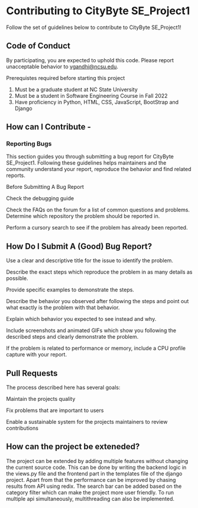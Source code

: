 # Contributing to CityByte SE_Project1

Follow the set of guidelines below to contribute to CityByte SE_Project1!

## Code of Conduct

By participating, you are expected to uphold this code. Please report unacceptable behavior to vgandhi@ncsu.edu.

Prerequistes required before starting this project

1. Must be a graduate student at NC State University
2. Must be a student in Software Engineering Course in Fall 2022
3. Have proficiency in Python, HTML, CSS, JavaScript, BootStrap and Django

## How can I Contribute -
 
### Reporting Bugs

This section guides you through submitting a bug report for CityByte SE_Project1. 
Following these guidelines helps maintainers and the community understand your report, reproduce the behavior and find related reports.

Before Submitting A Bug Report

Check the debugging guide

Check the FAQs on the forum for a list of common questions and problems.
Determine which repository the problem should be reported in.

Perform a cursory search to see if the problem has already been reported. 

## How Do I Submit A (Good) Bug Report?

Use a clear and descriptive title for the issue to identify the problem.

Describe the exact steps which reproduce the problem in as many details as possible.

Provide specific examples to demonstrate the steps. 

Describe the behavior you observed after following the steps and point out what exactly is the problem with that behavior.

Explain which behavior you expected to see instead and why.

Include screenshots and animated GIFs which show you following the described steps and clearly demonstrate the problem. 

If the problem is related to performance or memory, include a CPU profile capture with your report.

## Pull Requests

The process described here has several goals:

Maintain the projects quality

Fix problems that are important to users

Enable a sustainable system for the projects maintainers to review contributions

## How can the project be exteneded?

The project can be extended by adding multiple features without changing the current source code. This can be done by writing the backend logic in the views.py file and the frontend part in the templates file of the django project. Apart from that the performance can be improved by chasing results from API using redix. The search bar can be added based on the category filter which can make the project more user friendly. To run multiple api simultaneously, multithreading can also be implemented.
